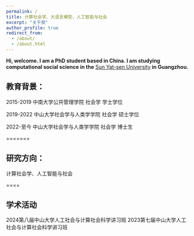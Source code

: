 ```yaml
---
permalink: /
title: 计算社会学、大语言模型、人工智能与社会
excerpt: "关于我"
author_profile: true
redirect_from: 
  - /about/
  - /about.html
---
```


**Hi, welcome. I am a  PhD student  based in China. I am studying computational social science in the** [Sun Yat-sen University](https://www.sysu.edu.cn/) **in Guangzhou.**

## 教育背景：

2015-2019 中南大学公共管理学院 社会学 学士学位

2019-2022 中山大学社会学与人类学学院 社会学 硕士学位

2022-至今  中山大学社会学与人类学学院 社会学 博士生

=======

## 研究方向：

计算社会学、人工智能与社会

====

## 学术活动
2024第八届中山大学人工社会与计算社会科学讲习班
2023第七届中山大学人工社会与计算社会科学讲习班


